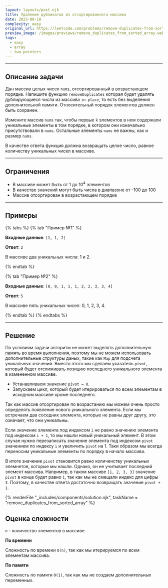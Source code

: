 ```yaml
---
layout: layouts/post.njk
title: Удаление дубликатов из отсортированного массива
date: 2023-08-18
complexity: easy
original_url: https://leetcode.com/problems/remove-duplicates-from-sorted-array/description/
preview_image: /images/previews/remove_duplicates_from_sorted_array.webp
tags:
  - easy
  - array
  - two pointers
---
```

---

## Описание задачи

Дан массив целых чисел `nums`, отсортированный в возрастающем порядке.
Напишите функцию `removeDuplicates` которая будет удалять дублирующиеся числа из массива `in-place`, то есть без выделения дополнительной памяти.
Относительный порядок элементов должен быть сохранен.

Измените массив `nums` так, чтобы первые `k` элементов в нем содержали уникальные элементы в том порядке, в котором они изначально присутствовали в `nums`.
Остальные элементы `nums` не важны, как и размер `nums`.

В качестве ответа функция должна возвращать целое число, равное количеству уникальных чисел в массиве.

---

## Ограничения

- В массиве может быть от 1 до 10<sup>4</sup> элементов
- В качестве значений могут быть числа в диапазоне от -100 до 100
- Массив отсортирован в возрастающем порядке

---

## Примеры

{% tabs %}
{% tab "Пример №1" %}

**Входные данные**: `[1, 1, 2]`

**Ответ**: `2`

В массиве два уникальных числа: 1 и 2.

{% endtab %}

{% tab "Пример №2" %}

**Входные данные**: `[0, 0, 1, 1, 1, 2, 2, 3, 3, 4]`

**Ответ**: `5`

В массиве пять уникальных чисел: 0, 1, 2, 3, 4.

{% endtab %}
{% endtabs %}

---

## Решение

По условиям задачи алгоритм не может выделять дополнительную память во время выполнения, поэтому мы не можем использовать дополнительные структуры даных, такие как `Маp` для подсчета уникальных значений.
Вместо этого мы сделаем указатель `pivot`, который будет отслиживать позицию последнего уникального элемента в измененном массиве.

- Устанавливаем значение `pivot = 0`.
- Запускаем цикл, который будет итерироваться по всем элементам в исходном массиве кроме последнего.

Так как массив отсортирован по возрастанию мы можем очень просто определять появление нового уникального элемента.
Если мы встречаем два соседних элемента, которые не равны друг другу, это означает, что они уникальны.

Если значение элемента под индексом `i` не равно значению элемента под индексом `i + 1`, то мы нашли новый уникальный элемент.
В этом случае нужно перезаписать значение элемента под индексом `pivot` значением по индексу `i` и увеличить `pivot` на 1.
Таки образом мы всегда переносим уникальные элементы по порядку в начало массива.

В итоге значение `pivot` становится равно количенству уникальных элемнетов, которые мы нашли.
Однако, он не учитывает последний элемент массива.
Например, в таком массиве `[1, 2, 3, 3]` значение `pivot` в конце будет равно `1`, так как мы не смещали индекс для цифры `3`.
Поэтому, в качестве ответа достаточно возвращать значение `pivot + 1`.

{% renderFile "_includes/components/solution.njk", taskName = "remove_duplicates_from_sorted_array" %}

## Оценка сложности

`n` - количество элементов в массиве.

**По времени**

Сложность по времени `O(n)`, так как мы итерируемся по всем элементам массива.

**По памяти**

Сложность по памяти `O(1)`, так как мы не создаем дополнительных переменных.
